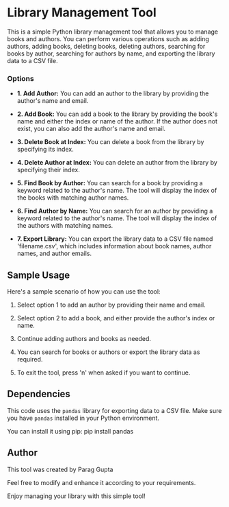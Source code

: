 # Library Management Tool

This is a simple Python library management tool that allows you to manage books and authors. You can perform various operations such as adding authors, adding books, deleting books, deleting authors, searching for books by author, searching for authors by name, and exporting the library data to a CSV file.

### Options

- **1. Add Author:** You can add an author to the library by providing the author's name and email.

- **2. Add Book:** You can add a book to the library by providing the book's name and either the index or name of the author. If the author does not exist, you can also add the author's name and email.

- **3. Delete Book at Index:** You can delete a book from the library by specifying its index.

- **4. Delete Author at Index:** You can delete an author from the library by specifying their index.

- **5. Find Book by Author:** You can search for a book by providing a keyword related to the author's name. The tool will display the index of the books with matching author names.

- **6. Find Author by Name:** You can search for an author by providing a keyword related to the author's name. The tool will display the index of the authors with matching names.

- **7. Export Library:** You can export the library data to a CSV file named 'filename.csv', which includes information about book names, author names, and author emails.

## Sample Usage

Here's a sample scenario of how you can use the tool:

1. Select option 1 to add an author by providing their name and email.

2. Select option 2 to add a book, and either provide the author's index or name.

3. Continue adding authors and books as needed.

4. You can search for books or authors or export the library data as required.

5. To exit the tool, press 'n' when asked if you want to continue.

## Dependencies

This code uses the `pandas` library for exporting data to a CSV file. Make sure you have `pandas` installed in your Python environment.

You can install it using pip: pip install pandas


## Author

This tool was created by Parag Gupta

Feel free to modify and enhance it according to your requirements.

Enjoy managing your library with this simple tool!


